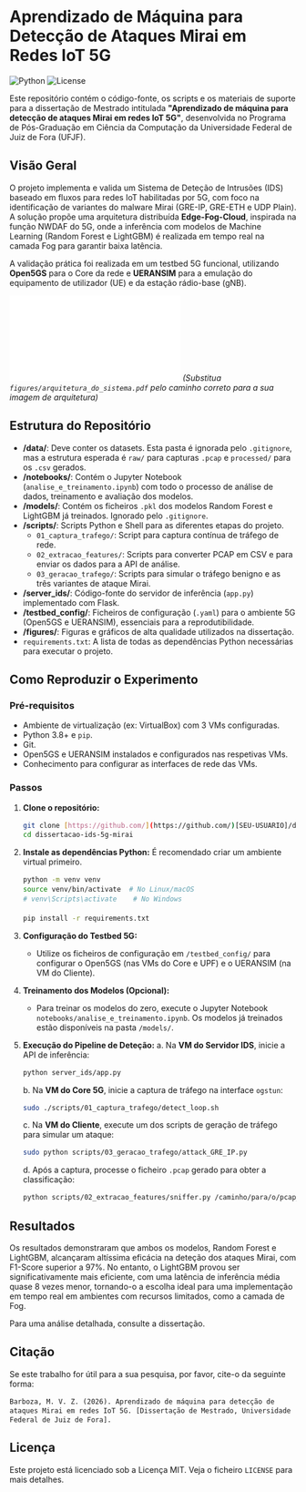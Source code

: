# Aprendizado de Máquina para Detecção de Ataques Mirai em Redes IoT 5G

![Python](https://img.shields.io/badge/Python-3.8+-blue.svg)
![License](https://img.shields.io/badge/License-MIT-green.svg)

Este repositório contém o código-fonte, os scripts e os materiais de suporte para a dissertação de Mestrado intitulada **"Aprendizado de máquina para detecção de ataques Mirai em redes IoT 5G"**, desenvolvida no Programa de Pós-Graduação em Ciência da Computação da Universidade Federal de Juiz de Fora (UFJF).

## Visão Geral

O projeto implementa e valida um Sistema de Deteção de Intrusões (IDS) baseado em fluxos para redes IoT habilitadas por 5G, com foco na identificação de variantes do malware Mirai (GRE-IP, GRE-ETH e UDP Plain). A solução propõe uma arquitetura distribuída **Edge-Fog-Cloud**, inspirada na função NWDAF do 5G, onde a inferência com modelos de Machine Learning (Random Forest e LightGBM) é realizada em tempo real na camada Fog para garantir baixa latência.

A validação prática foi realizada em um testbed 5G funcional, utilizando **Open5GS** para o Core da rede e **UERANSIM** para a emulação do equipamento de utilizador (UE) e da estação rádio-base (gNB).

![Arquitetura do Projeto](figures/arquitetura_detalhada.pdf)
*(Substitua `figures/arquitetura_do_sistema.pdf` pelo caminho correto para a sua imagem de arquitetura)*

## Estrutura do Repositório

- **/data/**: Deve conter os datasets. Esta pasta é ignorada pelo `.gitignore`, mas a estrutura esperada é `raw/` para capturas `.pcap` e `processed/` para os `.csv` gerados.
- **/notebooks/**: Contém o Jupyter Notebook (`analise_e_treinamento.ipynb`) com todo o processo de análise de dados, treinamento e avaliação dos modelos.
- **/models/**: Contém os ficheiros `.pkl` dos modelos Random Forest e LightGBM já treinados. Ignorado pelo `.gitignore`.
- **/scripts/**: Scripts Python e Shell para as diferentes etapas do projeto.
  - `01_captura_trafego/`: Script para captura contínua de tráfego de rede.
  - `02_extracao_features/`: Scripts para converter PCAP em CSV e para enviar os dados para a API de análise.
  - `03_geracao_trafego/`: Scripts para simular o tráfego benigno e as três variantes de ataque Mirai.
- **/server_ids/**: Código-fonte do servidor de inferência (`app.py`) implementado com Flask.
- **/testbed_config/**: Ficheiros de configuração (`.yaml`) para o ambiente 5G (Open5GS e UERANSIM), essenciais para a reprodutibilidade.
- **/figures/**: Figuras e gráficos de alta qualidade utilizados na dissertação.
- `requirements.txt`: A lista de todas as dependências Python necessárias para executar o projeto.

## Como Reproduzir o Experimento

### Pré-requisitos

- Ambiente de virtualização (ex: VirtualBox) com 3 VMs configuradas.
- Python 3.8+ e `pip`.
- Git.
- Open5GS e UERANSIM instalados e configurados nas respetivas VMs.
- Conhecimento para configurar as interfaces de rede das VMs.

### Passos

1.  **Clone o repositório:**
    ```bash
    git clone [https://github.com/](https://github.com/)[SEU-USUARIO]/dissertacao-ids-5g-mirai.git
    cd dissertacao-ids-5g-mirai
    ```

2.  **Instale as dependências Python:**
    É recomendado criar um ambiente virtual primeiro.
    ```bash
    python -m venv venv
    source venv/bin/activate  # No Linux/macOS
    # venv\Scripts\activate    # No Windows

    pip install -r requirements.txt
    ```

3.  **Configuração do Testbed 5G:**
    - Utilize os ficheiros de configuração em `/testbed_config/` para configurar o Open5GS (nas VMs do Core e UPF) e o UERANSIM (na VM do Cliente).

4.  **Treinamento dos Modelos (Opcional):**
    - Para treinar os modelos do zero, execute o Jupyter Notebook `notebooks/analise_e_treinamento.ipynb`. Os modelos já treinados estão disponíveis na pasta `/models/`.

5.  **Execução do Pipeline de Deteção:**
    a. Na **VM do Servidor IDS**, inicie a API de inferência:
       ```bash
       python server_ids/app.py
       ```
    b. Na **VM do Core 5G**, inicie a captura de tráfego na interface `ogstun`:
       ```bash
       sudo ./scripts/01_captura_trafego/detect_loop.sh
       ```
    c. Na **VM do Cliente**, execute um dos scripts de geração de tráfego para simular um ataque:
       ```bash
       sudo python scripts/03_geracao_trafego/attack_GRE_IP.py
       ```
    d. Após a captura, processe o ficheiro `.pcap` gerado para obter a classificação:
       ```bash
       python scripts/02_extracao_features/sniffer.py /caminho/para/o/pcap_capturado.pcap
       ```

## Resultados

Os resultados demonstraram que ambos os modelos, Random Forest e LightGBM, alcançaram altíssima eficácia na deteção dos ataques Mirai, com F1-Score superior a 97%. No entanto, o LightGBM provou ser significativamente mais eficiente, com uma latência de inferência média quase 8 vezes menor, tornando-o a escolha ideal para uma implementação em tempo real em ambientes com recursos limitados, como a camada de Fog.

Para uma análise detalhada, consulte a dissertação.

## Citação

Se este trabalho for útil para a sua pesquisa, por favor, cite-o da seguinte forma:

```
Barboza, M. V. Z. (2026). Aprendizado de máquina para detecção de ataques Mirai em redes IoT 5G. [Dissertação de Mestrado, Universidade Federal de Juiz de Fora].
```

## Licença

Este projeto está licenciado sob a Licença MIT. Veja o ficheiro `LICENSE` para mais detalhes.
